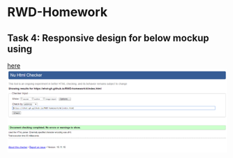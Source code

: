 <h1>RWD-Homework</h1>
<h2>Task 4: Responsive design for below mockup using </h2><a href="index.html">here</a>
<img src="Index-Verify.png">
